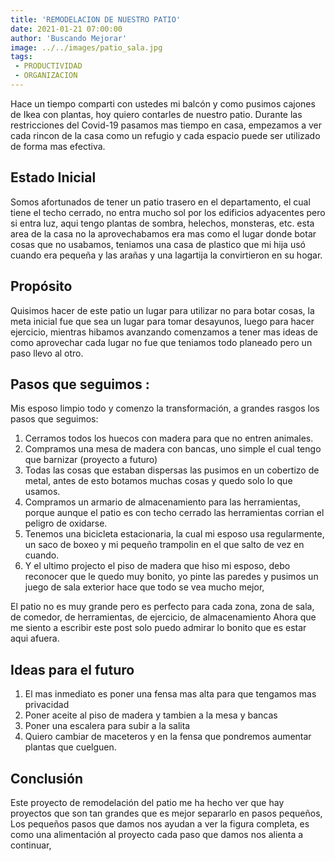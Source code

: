 ```yaml
---
title: 'REMODELACION DE NUESTRO PATIO'
date: 2021-01-21 07:00:00
author: 'Buscando Mejorar'
image: ../../images/patio_sala.jpg
tags:
 - PRODUCTIVIDAD
 - ORGANIZACION
---
```

Hace un tiempo comparti con ustedes mi balcón y como pusimos cajones de Ikea con plantas, hoy quiero contarles de nuestro patio.
Durante las restricciones del Covid-19 pasamos mas tiempo en casa, empezamos a ver cada rincon de la casa como un refugio y cada espacio puede ser utilizado de forma mas efectiva.
## Estado Inicial
Somos afortunados de tener un patio trasero en el departamento, el cual tiene el techo cerrado, no entra mucho sol por los edificios adyacentes pero si entra luz, aqui tengo plantas de sombra, helechos, monsteras, etc. esta area de la casa no la aprovechabamos era mas como el lugar donde botar cosas que no usabamos, teniamos una casa de plastico que mi hija usó cuando era pequeña y las arañas y una lagartija la convirtieron en su hogar. 
## Propósito
Quisimos hacer de este patio un lugar para utilizar no para botar cosas, la meta inicial fue que sea un lugar para tomar desayunos, luego para hacer ejercicio, mientras hibamos avanzando comenzamos a tener mas ideas de como aprovechar cada lugar no fue que teniamos todo planeado pero un paso llevo al otro.

## Pasos que seguimos :
Mis esposo limpio todo y comenzo la transformación, a grandes rasgos los pasos que seguimos:
1. Cerramos todos los huecos con madera para que no entren animales.
2. Compramos una mesa de madera con bancas, uno simple el cual tengo que barnizar (proyecto a futuro)
3. Todas las cosas que estaban dispersas las pusimos en un cobertizo de metal, antes de esto botamos muchas cosas y quedo solo lo que usamos. 
4. Compramos un armario de almacenamiento para las herramientas, porque aunque el patio es con techo cerrado las herramientas corrian el peligro de oxidarse. 
5. Tenemos una bicicleta estacionaria, la cual mi esposo usa regularmente, un saco de boxeo y mi pequeño trampolin en el que salto de vez en cuando. 
6. Y el ultimo projecto el piso de madera que hiso mi esposo, debo reconocer que le quedo muy bonito, yo pinte las paredes y pusimos un juego de sala exterior hace que todo se vea mucho mejor,  

El patio no es muy grande pero es perfecto para cada zona, zona de sala, de comedor, de herramientas, de ejercicio, de almacenamiento 
Ahora que me siento a escribir este post solo puedo admirar lo bonito que es estar aqui afuera.
## Ideas para el futuro

 1. El mas inmediato es poner una fensa mas alta para que tengamos mas privacidad 
 2. Poner aceite al piso de madera y tambien a la mesa y bancas 
 3. Poner una escalera para subir a la salita 
 4. Quiero cambiar de maceteros y en la fensa que pondremos aumentar plantas que cuelguen.

## Conclusión
Este proyecto de remodelación del patio me ha hecho ver que  hay proyectos que son tan grandes que es mejor separarlo en pasos pequeños, Los pequeños pasos que damos nos ayudan a ver la figura completa, es como una alimentación al proyecto  cada paso que damos nos alienta a continuar,
